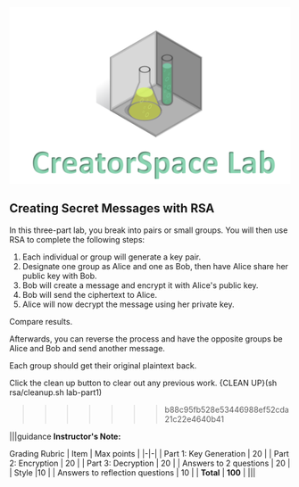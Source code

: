 <figure class="snippetimg" style="margin: 0 auto;width:100%">
  <img src=".guides/img/LabIntro.PNG">


## Creating Secret Messages with RSA
In this three-part lab, you break into pairs or small groups. You will then use RSA to complete the following steps:

1. Each individual or group will generate a key pair.
1. Designate one group as Alice and one as Bob, then have Alice share her public key with Bob.
1. Bob will create a message and encrypt it with Alice's public key.
1. Bob will send the ciphertext to Alice.
1. Alice will now decrypt the message using her private key.

Compare results.

Afterwards, you can reverse the process and have the opposite groups be Alice and Bob and send another message.

Each group should get their original plaintext back.

Click the clean up button to clear out any previous work.
{CLEAN UP}(sh rsa/cleanup.sh lab-part1)


>>>>>>> b88c95fb528e53446988ef52cda21c22e4640b41

|||guidance
**Instructor's Note:**

Grading Rubric
| Item | Max points |
|-|-|
| Part 1: Key Generation |	20 |
| Part 2: Encryption |	20 |
| Part 3: Decryption |	20 |
| Answers to 2 questions	| 20 |
| Style	|10 |
| Answers to reflection questions	| 10 |
| **Total** | **100** |
|||
